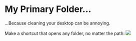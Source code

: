 # My Primary Folder...
...Because cleaning your desktop can be annoying.

Make a shortcut that opens any folder, no matter the path:
![](explorer_PSuYrr7z4T.gif)
